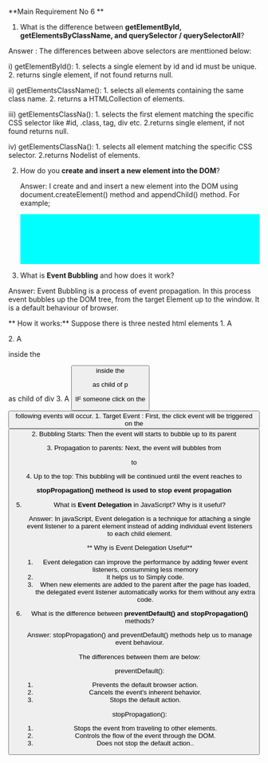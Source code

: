 **Main Requirement No 6 **



1. What is the difference between **getElementById, getElementsByClassName, and querySelector / querySelectorAll**?
 
 Answer : The differences between above selectors are menttioned below:
   
   i) getElementById():
      1. selects a single element by id and id must be unique.
      2. returns single element, if not found returns null.
         
   ii) getElementsClassName():
      1. selects all elements containing the same class name.
      2. returns a HTMLCollection of elements.
         
   iii) getElementsClassNa():
      1. selects the first element matching the specific CSS selector like #id, .class, tag, div etc.
      2.returns single element, if not found returns null.

   iv) getElementsClassNa():
      1. selects all element matching the specific CSS selector.
      2.returns Nodelist of elements.

2. How do you **create and insert a new element into the DOM**?

   Answer: I create and and insert a new element into the DOM using document.createElement() method and appendChild() method.
    For example;
       <!DOCTYPE html>
            <html lang="en">
             <head>
                  <meta charset="UTF-8">
                  <meta name="viewport" content="width=device-width, initial-scale=1.0">
                  <title>Creating and inserting new element into the DOM</title>
             </head>
            <body>
                  <div style="background-color: aqua; height: 100px; margin: 10px auto;" id="element-contianer">
                  </div>
           <script>
                  const newPara = document.createElement('p');
                  newPara.innerText = "Hi I am really new in the world of DOM";
                   const elementContainer = document.getElementById('element-contianer');
                  elementContainer.appendChild(newPara);
              </script>
           </body>
          </html>


4. What is **Event Bubbling** and how does it work?
 
  Answer: Event Bubbling is a process of event propagation. In this process event bubbles up the DOM tree,
   from the target Element up to the window. It is a default behaviour of browser.

**   How it works:**
     Suppose there is three nested html elements
           1. A <div> 
           2. A <p> inside the <div> as child  of div
           3. A <button> inside the <p> as child  of p
   
   IF someone click on the <button> following events will occur.
     1. Target Event : First, the click event will be triggered on the <button>
     2. Bubbling Starts: Then the event will starts to bubble up to its parent <p>
     3. Propagation to parents: Next, the event will bubbles from <p> to <div>
     4. Up to the top: This bubbling will be continued until the event reaches to <html>

   **stopPropagation() metheod is used to stop event propagation**
   


5. What is **Event Delegation** in JavaScript? Why is it useful?
   
   Answer: In javaScript, Event delegation is a technique for attaching a single event listener to
    a parent element instead of adding individual event listeners to each child element.

    ** Why is Event Delegation Useful**
    1. Event delegation can improve the performance by adding fewer event listeners, consumming less memory
    2. It helps us to Simply code.
    3. When new elements are added to the parent after the page has loaded,
     the delegated event listener automatically works for them without any extra code.
    


7. What is the difference between **preventDefault() and stopPropagation()** methods?

   Answer: stopPropagation() and preventDefault() methods help us to manage event behaviour.

   The differences between them are below:

    preventDefault():
    1.	Prevents the default browser action.
    2.	Cancels the event's inherent behavior.
    3.	Stops the default action.
    
  	stopPropagation():
    1.	Stops the event from traveling to other elements.
    2.	Controls the flow of the event through the DOM.
    3.	Does not stop the default action..
    

